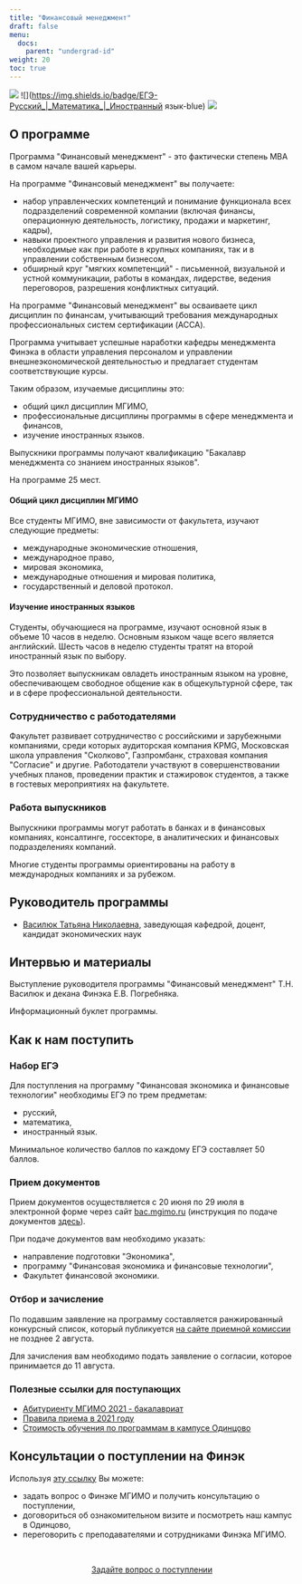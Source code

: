 ```yaml
---
title: "Финансовый менеджмент"
draft: false
menu:
  docs:
    parent: "undergrad-id"
weight: 20
toc: true
---
```


![](https://img.shields.io/badge/Баклавриат-Менеджмент-blue) ![](https://img.shields.io/badge/ЕГЭ-Русский_|_Математика_|_Иностранный язык-blue)
![](https://img.shields.io/badge/Всего_мест-25-blue)

## О программе

Программа "Финансовый менеджмент" - это фактически степень МBA
в самом начале вашей карьеры.

На программе "Финансовый менеджмент" вы получаете:

- набор управленческих компетенций и понимание функционала всех подразделений
  современной компании (включая финансы, операционную деятельность,
  логистику, продажи и маркетинг, кадры),
- навыки проектного управления и развития нового бизнеса, необходимые
  как при работе в крупных компаниях, так и в управлении собственным бизнесом,
- обширный круг "мягких компетенций" - письменной, визуальной и
  устной коммуникации, работы в командах, лидерстве,
  ведения переговоров, разрешения конфликтных ситуаций.

На программе "Финансовый менеджмент" вы осваиваете
цикл дисциплин по финансам, учитывающий требования
международных профессиональных систем сертификации (ACCA).

Программа учитывает успешные наработки кафедры менеджмента
Финэка в области управления персоналом и управлении
внешнеэкономической деятельностью и предлагает студентам
соответствующие курсы.

Таким образом, изучаемые дисциплины это:

- общий цикл дисциплин МГИМО,
- профессиональные дисциплины программы в сфере менеджмента и финансов,
- изучение иностранных языков.

Выпускники программы получают квалификацию "Бакалавр менеджмента со знанием иностранных языков".

На программе 25 мест.

#### Общий цикл дисциплин МГИМО

Все студенты МГИМО, вне зависимости от факультета, изучают следующие предметы:

- международные экономические отношения,
- международное право,
- мировая экономика,
- международные отношения и мировая политика,
- государственный и деловой протокол.

#### Изучение иностранных языков

Студенты, обучающиеся на программе, изучают основной язык в объеме 10 часов в неделю.
Основным языком чаще всего является английский. Шесть часов в неделю студенты тратят на второй иностранный язык по выбору.

Это позволяет выпускникам овладеть иностранным языком на уровне, обеспечивающем свободное общение как в общекультурной сфере, так и в сфере профессиональной деятельности.

### Сотрудничество с работодателями

Факультет развивает сотрудничество с российскими и зарубежными компаниями, среди которых аудиторская компания KPMG, Московская школа управления "Сколково", Газпромбанк, страховая компания "Согласие" и другие. Работодатели участвуют в совершенствовании учебных планов, проведении практик и стажировок студентов, а также в гостевых мероприятиях на факультете.

<!--
На программе "Финансовый менеджмент" активно развивается сотрудничество
с ...
-->

### Работа выпускников

Выпускники программы могут работать в банках и в финансовых компаниях, консалтинге, госсекторе,
в аналитических и финансовых подразделениях компаний.

Многие студенты программы ориентированы на работу в международных компаниях и за рубежом.

## Руководитель программы

- [Василюк Татьяна Николаевна](https://mgimo.ru/people/vasilyuk/), заведующая кафедрой, доцент,
  кандидат экономических наук

## Интервью и материалы

Выступление руководителя программы "Финансовый менеджмент" Т.Н. Василюк
и декана Финэка Е.В. Погребняка.

Информационный буклет программы.

## Как к нам поступить

### Набор ЕГЭ

Для поступления на программу "Финансовая экономика и финансовые технологии" необходимы ЕГЭ по трем предметам:

- русский,
- математика,
- иностранный язык.

Минимальное количество баллов по каждому ЕГЭ составляет 50 баллов.

### Прием документов

Прием документов осуществляется с 20 июня по 29 июля
в электронной форме через сайт [bac.mgimo.ru](https://bac.mgimo.ru/auth/login)
(инструкция по подаче документов [здесь](https://mgimo.ru/about/news/main/bac-reg-online-2021/)).

При подаче документов вам необходимо указать:

- направление подготовки "Экономика",
- программу "Финансовая экономика и финансовые технологии",
- Факультет финансовой экономики.

### Отбор и зачисление

По подавшим заявление на программу составляется ранжированный конкурсный список,
который публикуется [на сайте приемной комиссии](https://abiturient.mgimo.ru)
не позднее 2 августа.

Для зачисления вам необходимо подать заявление о согласии, которое принимается
до 11 августа.

### Полезные ссылки для поступающих

- [Абитуриенту МГИМО 2021 - бакалавриат](https://abiturient.mgimo.ru/bakalavriat)
- [Правила приема в 2021 году](https://abiturient.mgimo.ru/pravila-priema#2.1)
- [Стоимость обучения по программам в кампусе Одинцово](http://pk.odin.mgimo.ru/doc/21/stoim21.pdf)

## Консультации о поступлении на Финэк

Используя [эту ссылку](https://forms.gle/tRBb3VAGNyV53uAv5) Вы можете:

- задать вопрос о Финэке МГИМО и получить консультацию о поступлении,
- договориться об ознакомительном визите и посмотреть наш кампус в Одинцово,
- переговорить с преподавателями и сотрудниками Финэка МГИМО.

<br><div align="center">
<a class="btn btn-primary btn-lg px-4 mb-2"  href="https://forms.gle/tRBb3VAGNyV53uAv5" role="button">Задайте вопрос о поступлении</a>

</div>
